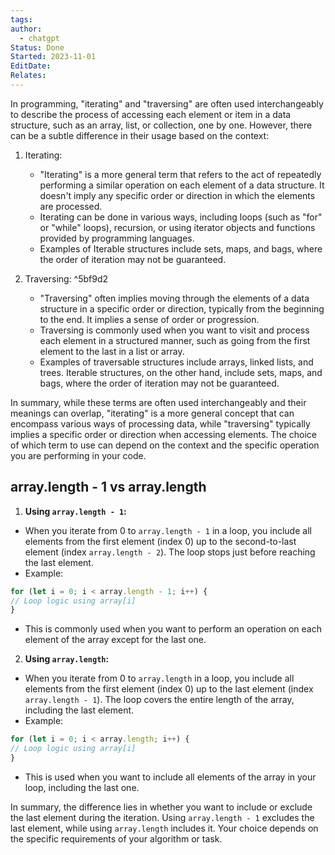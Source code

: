 ```yaml
---
tags: 
author:
  - chatgpt
Status: Done
Started: 2023-11-01
EditDate: 
Relates:
---
```

In programming, "iterating" and "traversing" are often used interchangeably to describe the process of accessing each element or item in a data structure, such as an array, list, or collection, one by one. However, there can be a subtle difference in their usage based on the context:

1. Iterating:
   - "Iterating" is a more general term that refers to the act of repeatedly performing a similar operation on each element of a data structure. It doesn't imply any specific order or direction in which the elements are processed.
   - Iterating can be done in various ways, including loops (such as "for" or "while" loops), recursion, or using iterator objects and functions provided by programming languages.
   - Examples of Iterable structures include sets, maps, and bags, where the order of iteration may not be guaranteed.

2. Traversing: ^5bf9d2
   - "Traversing" often implies moving through the elements of a data structure in a specific order or direction, typically from the beginning to the end. It implies a sense of order or progression.
   - Traversing is commonly used when you want to visit and process each element in a structured manner, such as going from the first element to the last in a list or array.
   - Examples of traversable structures include arrays, linked lists, and trees. Iterable structures, on the other hand, include sets, maps, and bags, where the order of iteration may not be guaranteed.

In summary, while these terms are often used interchangeably and their meanings can overlap, "iterating" is a more general concept that can encompass various ways of processing data, while "traversing" typically implies a specific order or direction when accessing elements. The choice of which term to use can depend on the context and the specific operation you are performing in your code.


## array.length - 1 vs array.length  
  
1. **Using `array.length - 1`:**  
- When you iterate from 0 to `array.length - 1` in a loop, you include all elements from the first element (index 0) up to the second-to-last element (index `array.length - 2`). The loop stops just before reaching the last element.  
- Example:  
```javascript  
for (let i = 0; i < array.length - 1; i++) {  
// Loop logic using array[i]  
}  
```  
- This is commonly used when you want to perform an operation on each element of the array except for the last one.  
  
2. **Using `array.length`:**  
- When you iterate from 0 to `array.length` in a loop, you include all elements from the first element (index 0) up to the last element (index `array.length - 1`). The loop covers the entire length of the array, including the last element.  
- Example:  
```javascript  
for (let i = 0; i < array.length; i++) {  
// Loop logic using array[i]  
}  
```  
- This is used when you want to include all elements of the array in your loop, including the last one.  
  
In summary, the difference lies in whether you want to include or exclude the last element during the iteration. Using `array.length - 1` excludes the last element, while using `array.length` includes it. Your choice depends on the specific requirements of your algorithm or task.